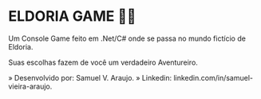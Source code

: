 # ELDORIA GAME 🧙‍♂️
Um Console Game feito em .Net/C# onde se passa no mundo fictício de Eldoria.

Suas escolhas fazem de você um verdadeiro Aventureiro.

» Desenvolvido por: Samuel V. Araujo.
» Linkedin: linkedin.com/in/samuel-vieira-araujo.
